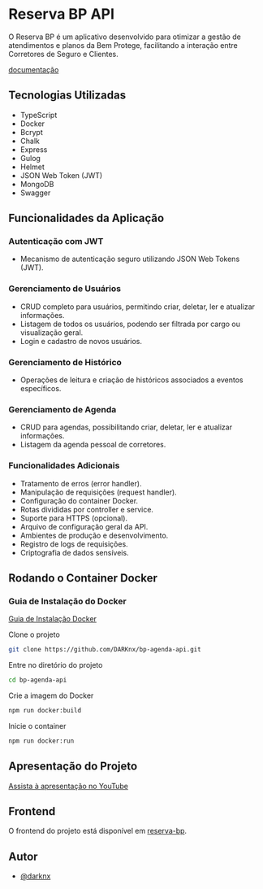 # Reserva BP API

O Reserva BP é um aplicativo desenvolvido para otimizar a gestão de atendimentos e planos da Bem Protege, facilitando a interação entre Corretores de Seguro e Clientes.

[documentação](https://app.swaggerhub.com/apis-docs/JoaoDutra/reserva-bp/1.0.0)

## Tecnologias Utilizadas

- TypeScript
- Docker
- Bcrypt
- Chalk
- Express
- Gulog
- Helmet
- JSON Web Token (JWT)
- MongoDB
- Swagger

## Funcionalidades da Aplicação

### Autenticação com JWT
- Mecanismo de autenticação seguro utilizando JSON Web Tokens (JWT).

### Gerenciamento de Usuários
- CRUD completo para usuários, permitindo criar, deletar, ler e atualizar informações.
- Listagem de todos os usuários, podendo ser filtrada por cargo ou visualização geral.
- Login e cadastro de novos usuários.

### Gerenciamento de Histórico
- Operações de leitura e criação de históricos associados a eventos específicos.

### Gerenciamento de Agenda
- CRUD para agendas, possibilitando criar, deletar, ler e atualizar informações.
- Listagem da agenda pessoal de corretores.

### Funcionalidades Adicionais
- Tratamento de erros (error handler).
- Manipulação de requisições (request handler).
- Configuração do container Docker.
- Rotas divididas por controller e service.
- Suporte para HTTPS (opcional).
- Arquivo de configuração geral da API.
- Ambientes de produção e desenvolvimento.
- Registro de logs de requisições.
- Criptografia de dados sensíveis.

## Rodando o Container Docker

### Guia de Instalação do Docker
[Guia de Instalação Docker](https://docs.docker.com/desktop/install/windows-install/)

Clone o projeto

```bash
git clone https://github.com/DARKnx/bp-agenda-api.git
```

Entre no diretório do projeto

```bash
cd bp-agenda-api
```

Crie a imagem do Docker

```bash
npm run docker:build
```

Inicie o container

```bash
npm run docker:run
```

## Apresentação do Projeto

[Assista à apresentação no YouTube](https://youtu.be/nWphD52Loik)

## Frontend

O frontend do projeto está disponível em [reserva-bp](https://github.com/DARKnx/bp-agenda).

## Autor

- [@darknx](https://www.github.com/darknx)